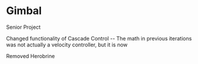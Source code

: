 # Gimbal
Senior Project

Changed functionality of Cascade Control -- The math in previous iterations was not actually a velocity controller, but it is now

Removed Herobrine 
